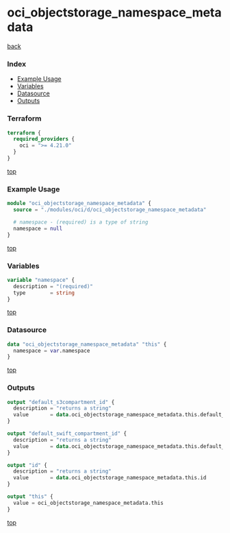 # oci_objectstorage_namespace_metadata

[back](../oci.md)

### Index

- [Example Usage](#example-usage)
- [Variables](#variables)
- [Datasource](#datasource)
- [Outputs](#outputs)

### Terraform

```terraform
terraform {
  required_providers {
    oci = ">= 4.21.0"
  }
}
```

[top](#index)

### Example Usage

```terraform
module "oci_objectstorage_namespace_metadata" {
  source = "./modules/oci/d/oci_objectstorage_namespace_metadata"

  # namespace - (required) is a type of string
  namespace = null
}
```

[top](#index)

### Variables

```terraform
variable "namespace" {
  description = "(required)"
  type        = string
}
```

[top](#index)

### Datasource

```terraform
data "oci_objectstorage_namespace_metadata" "this" {
  namespace = var.namespace
}
```

[top](#index)

### Outputs

```terraform
output "default_s3compartment_id" {
  description = "returns a string"
  value       = data.oci_objectstorage_namespace_metadata.this.default_s3compartment_id
}

output "default_swift_compartment_id" {
  description = "returns a string"
  value       = data.oci_objectstorage_namespace_metadata.this.default_swift_compartment_id
}

output "id" {
  description = "returns a string"
  value       = data.oci_objectstorage_namespace_metadata.this.id
}

output "this" {
  value = oci_objectstorage_namespace_metadata.this
}
```

[top](#index)